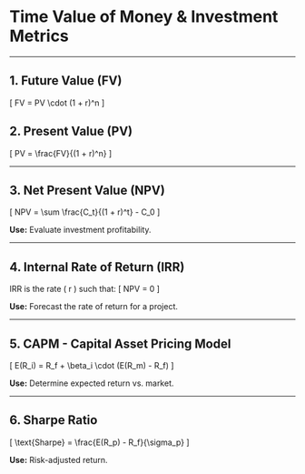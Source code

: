 # Time Value of Money & Investment Metrics

---

## 1. Future Value (FV)
\[
FV = PV \cdot (1 + r)^n
\]

## 2. Present Value (PV)
\[
PV = \frac{FV}{(1 + r)^n}
\]

---

## 3. Net Present Value (NPV)
\[
NPV = \sum \frac{C_t}{(1 + r)^t} - C_0
\]

**Use:** Evaluate investment profitability.

---

## 4. Internal Rate of Return (IRR)
IRR is the rate \( r \) such that:
\[
NPV = 0
\]

**Use:** Forecast the rate of return for a project.

---

## 5. CAPM - Capital Asset Pricing Model
\[
E(R_i) = R_f + \beta_i \cdot (E(R_m) - R_f)
\]

**Use:** Determine expected return vs. market.

---

## 6. Sharpe Ratio
\[
\text{Sharpe} = \frac{E(R_p) - R_f}{\sigma_p}
\]

**Use:** Risk-adjusted return.
